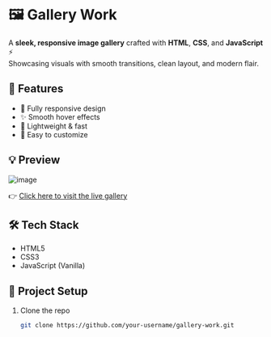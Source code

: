 # 🖼️ Gallery Work

A **sleek, responsive image gallery** crafted with **HTML**, **CSS**, and **JavaScript** ⚡  
Showcasing visuals with smooth transitions, clean layout, and modern flair.

## 🚀 Features
- 📱 Fully responsive design
- ✨ Smooth hover effects
- 🎯 Lightweight & fast
- 🔧 Easy to customize

## 💡 Preview
![image](https://github.com/user-attachments/assets/908ce438-7f7f-4ee0-afe0-411e93ce835b)

👉 [Click here to visit the live gallery](https://404codeerror.github.io/Gallery-work/)


## 🛠️ Tech Stack
- HTML5
- CSS3
- JavaScript (Vanilla)

## 📂 Project Setup
1. Clone the repo  
   ```bash
   git clone https://github.com/your-username/gallery-work.git

